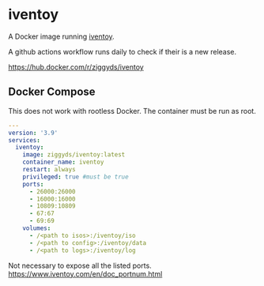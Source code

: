 # iventoy

A Docker image running [iventoy](https://www.iventoy.com).

A github actions workflow runs daily to check if their is a new release.

<https://hub.docker.com/r/ziggyds/iventoy>

## Docker Compose

This does not work with rootless Docker.  The container must be run as root.

```yaml
---
version: '3.9'
services:
  iventoy:
    image: ziggyds/iventoy:latest
    container_name: iventoy
    restart: always
    privileged: true #must be true
    ports:
      - 26000:26000
      - 16000:16000
      - 10809:10809
      - 67:67
      - 69:69
    volumes:
      - /<path to isos>:/iventoy/iso
      - /<path to config>:/iventoy/data
      - /<path to logs>:/iventoy/log
```

Not necessary to expose all the listed ports.
<https://www.iventoy.com/en/doc_portnum.html>
